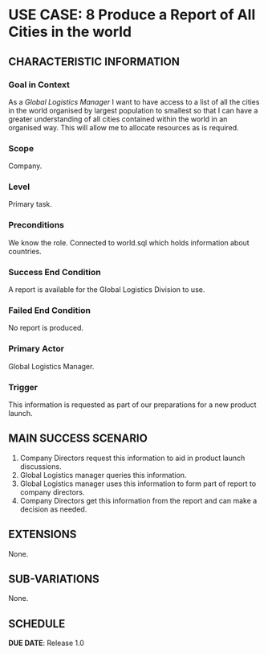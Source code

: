 # USE CASE: 8 Produce a Report of All Cities in the world

## CHARACTERISTIC INFORMATION

### Goal in Context

As a *Global Logistics Manager* I want to have access to a list of all the cities in the world organised by largest population to smallest so that I can have a greater understanding of all cities contained within the world in an organised way. This will allow me to allocate resources as is required.

### Scope

Company.

### Level

Primary task.

### Preconditions

We know the role.  Connected to world.sql which holds information about countries.

### Success End Condition

A report is available for the Global Logistics Division to use.

### Failed End Condition

No report is produced.

### Primary Actor

Global Logistics Manager.

### Trigger

This information is requested as part of our preparations for a new product launch.

## MAIN SUCCESS SCENARIO

1. Company Directors request this information to aid in product launch discussions.
2. Global Logistics manager queries this information.
3. Global Logistics manager uses this information to form part of report to company directors.
4. Company Directors get this information from the report and can make a decision as needed.

## EXTENSIONS
None.

## SUB-VARIATIONS

None.

## SCHEDULE

**DUE DATE**: Release 1.0